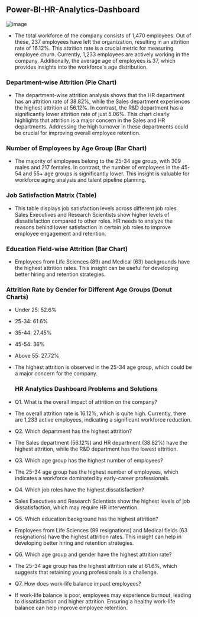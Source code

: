 ## Power-BI-HR-Analytics-Dashboard

![image](https://github.com/user-attachments/assets/bd585c03-2ec1-4b8f-8230-d5767eed0dab)

* The total workforce of the company consists of 1,470 employees. Out of these, 237 employees have left the organization, resulting in an attrition rate of 16.12%. This attrition rate is a 
crucial metric for measuring employee churn. Currently, 1,233 employees are actively working in the company. Additionally, the average age of employees is 37, which provides insights into 
the workforce's age distribution.

### Department-wise Attrition (Pie Chart)

* The department-wise attrition analysis shows that the HR department has an attrition rate of 38.82%, while the Sales department experiences the highest attrition at 56.12%. In contrast, the R&D department has a significantly lower attrition rate of just 5.06%. This chart clearly highlights that attrition is a major concern in the Sales and HR departments. Addressing the high turnover in these departments could be crucial for improving overall employee retention.

### Number of Employees by Age Group (Bar Chart)
* The majority of employees belong to the 25-34 age group, with 309 males and 217 females. In contrast, the number of employees in the 45-54 and 55+ age groups is significantly lower. This insight is valuable for workforce aging analysis and talent pipeline planning.

### Job Satisfaction Matrix (Table)
* This table displays job satisfaction levels across different job roles. Sales Executives and Research Scientists show higher levels of dissatisfaction compared to other roles. HR needs to analyze the reasons behind lower satisfaction in certain job roles to improve employee engagement and retention.

### Education Field-wise Attrition (Bar Chart)
* Employees from Life Sciences (89) and Medical (63) backgrounds have the highest attrition rates. This insight can be useful for developing better hiring and retention strategies.

### Attrition Rate by Gender for Different Age Groups (Donut Charts)
* Under 25: 52.6%
* 25-34: 61.6%
* 35-44: 27.45%
* 45-54: 36%
* Above 55: 27.72%
* The highest attrition is observed in the 25-34 age group, which could be a major concern for the company.

  ### HR Analytics Dashboard Problems and Solutions
  
* Q1. What is the overall impact of attrition on the company?
- The overall attrition rate is 16.12%, which is quite high. Currently, there are 1,233 active employees, indicating a significant workforce reduction.
* Q2. Which department has the highest attrition?
- The Sales department (56.12%) and HR department (38.82%) have the highest attrition, while the R&D department has the lowest attrition.
* Q3. Which age group has the highest number of employees?
- The 25-34 age group has the highest number of employees, which indicates a workforce dominated by early-career professionals.
* Q4. Which job roles have the highest dissatisfaction?
- Sales Executives and Research Scientists show the highest levels of job dissatisfaction, which may require HR intervention.
* Q5. Which education background has the highest attrition?
-  Employees from Life Sciences (89 resignations) and Medical fields (63 resignations) have the highest attrition rates. This insight can help in developing better hiring and retention strategies.
* Q6. Which age group and gender have the highest attrition rate?
- The 25-34 age group has the highest attrition rate at 61.6%, which suggests that retaining young professionals is a challenge.
* Q7. How does work-life balance impact employees?
- If work-life balance is poor, employees may experience burnout, leading to dissatisfaction and higher attrition. Ensuring a healthy work-life balance can help improve employee retention.
  
